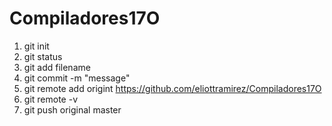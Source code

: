 # Compiladores17O
1. git init
2. git status
3. git add filename
4. git commit -m "message"
5. git remote add origint https://github.com/eliottramirez/Compiladores17O
6. git remote -v
7. git push original master 
